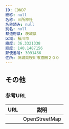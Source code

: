 ```yaml
---
ID: CDND7
総称: null
名称: 三所神社
名称読み: null
別名: null
都道府県: 茨城県
区域: 桜川市
緯度: 36.3321338
経度: 140.1487156
郵便番号: 3091466
住所: 茨城県桜川市猿田２００
---
```


## その他

### 参考URL

| URL | 説明          |
| --- | ------------- |
|     | OpenStreetMap |
